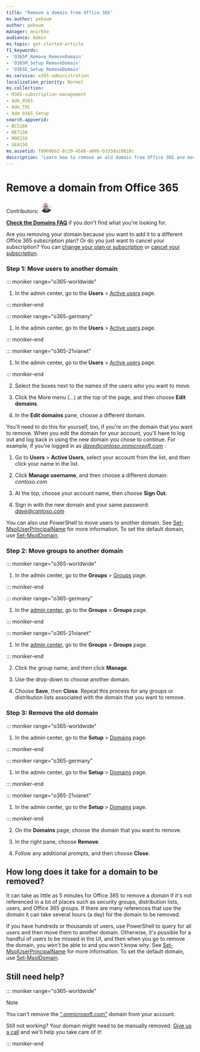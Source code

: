```yaml
---
title: "Remove a domain from Office 365"
ms.author: pebaum
author: pebaum
manager: mnirkhe
audience: Admin
ms.topic: get-started-article
f1_keywords:
- 'O365P_Remove_RemoveDomain'
- 'O365M_Setup_RemoveDomain'
- 'O365E_Setup_RemoveDomain'
ms.service: o365-administration
localization_priority: Normal
ms.collection: 
- M365-subscription-management
- Adm_O365
- Adm_TOC
- Adm_O365_Setup
search.appverid:
- BCS160
- MET150
- MOE150
- GEA150
ms.assetid: f09696b2-8c29-4588-a08b-b333da19810c
description: "Learn how to remove an old domain from Office 365 and move users and groups to another domain. "
---
```


# Remove a domain from Office 365

Contributors: [![Peter Baumgartner](../media/e70dc696-c5f8-4717-a48b-9087431503e7.png)](https://go.microsoft.com/fwlink/?linkid=847121)
  
 **[Check the Domains FAQ](../setup/domains-faq.md)** if you don't find what you're looking for. 
  
Are you removing your domain because you want to add it to a different Office 365 subscription plan? Or do you just want to cancel your subscription? You can [change your plan or subscription](../subscriptions-and-billing/switch-to-a-different-plan.md) or [cancel your subscription](../subscriptions-and-billing/cancel-your-subscription.md).
  
### Step 1: Move users to another domain


::: moniker range="o365-worldwide"

1. In the admin center, go to the **Users** > [Active users](https://go.microsoft.com/fwlink/p/?linkid=834822) page. 

::: moniker-end

::: moniker range="o365-germany"

1. In the admin center, go to the **Users** > [Active users](https://go.microsoft.com/fwlink/p/?linkid=847686) page. 

::: moniker-end

::: moniker range="o365-21vianet"

1. In the admin center, go to the **Users** > [Active users](https://go.microsoft.com/fwlink/p/?linkid=850628) page. 

::: moniker-end
 
2. Select the boxes next to the names of the users who you want to move.
    
3. Click the More menu (...) at the top of the page, and then choose **Edit domains**. 
    
4. In the **Edit domains** pane, choose a different domain. 
       
You'll need to do this for yourself, too, if you're on the domain that you want to remove. When you edit the domain for your account, you'll have to log out and log back in using the new domain you chose to continue. For example, if you're logged in as  *dave@contoso.onmicrosoft.com* : 
    
1. Go to **Users** \> **Active Users**, select your account from the list, and then click your name in the list. 
    
2. Click **Manage username**, and then choose a different domain:  *contoso.com* 
    
  
4. At the top, choose your account name, then choose **Sign Out**.
    
5. Sign in with the new domain and your same password:  *dave@contoso.com* 
    
You can also use PowerShell to move users to another domain. See [Set-MsolUserPrincipalName](https://docs.microsoft.com/en-us/powershell/module/msonline/set-msoluserprincipalname?view=azureadps-1.0) for more information. To set the default domain, use [Set-MsolDomain](https://docs.microsoft.com/en-us/powershell/module/msonline/set-msoldomain?view=azureadps-1.0).
  
### Step 2: Move groups to another domain


::: moniker range="o365-worldwide"

1. In the admin center, go to the **Groups** > [Groups](https://go.microsoft.com/fwlink/p/?linkid=2052855) page. 

::: moniker-end

::: moniker range="o365-germany"

1. In the [admin center](https://go.microsoft.com/fwlink/p/?linkid=848041),  go to the **Groups** > **Groups** page. 

::: moniker-end

::: moniker range="o365-21vianet"

1. In the [admin center](https://go.microsoft.com/fwlink/p/?linkid=850627),  go to the **Groups** > **Groups** page. 

::: moniker-end
    
2. Click the group name, and then click **Manage**. 
    
3. Use the drop-down to choose another domain.
    
4. Choose **Save**, then **Close**. Repeat this process for any groups or distribution lists associated with the domain that you want to remove.
    
### Step 3: Remove the old domain

::: moniker range="o365-worldwide"

1. In the admin center, go to the **Setup** > [Domains](https://go.microsoft.com/fwlink/p/?linkid=834818) page. 

::: moniker-end

::: moniker range="o365-germany"

1. In the admin center, go to the **Setup** > [Domains](https://go.microsoft.com/fwlink/p/?linkid=854615) page. 


::: moniker-end

::: moniker range="o365-21vianet"

1. In the admin center, go to the **Setup** > [Domains](https://go.microsoft.com/fwlink/p/?linkid=2007048) page. 


::: moniker-end
  
2. On the **Domains** page, choose the domain that you want to remove. 
    
3. In the right pane, choose **Remove**.
    
4. Follow any additional prompts, and then choose **Close**.
    
## How long does it take for a domain to be removed?

It can take as little as 5 minutes for Office 365 to remove a domain if it's not referenced in a lot of places such as security groups, distribution lists, users, and Office 365 groups. If there are many references that use the domain it can take several hours (a day) for the domain to be removed.
  
If you have hundreds or thousands of users, use PowerShell to query for all users and then move them to another domain. Otherwise, it's possible for a handful of users to be missed in the UI, and then when you go to remove the domain, you won't be able to and you won't know why. See [Set-MsolUserPrincipalName](https://docs.microsoft.com/en-us/powershell/module/msonline/set-msoluserprincipalname?view=azureadps-1.0) for more information. To set the default domain, use [Set-MsolDomain](https://docs.microsoft.com/en-us/powershell/module/msonline/set-msoldomain?view=azureadps-1.0).
  
## Still need help?

::: moniker range="o365-worldwide"

> [!NOTE]
> You can't remove the [".onmicrosoft.com"](https://support.office.com/article/b9fc3018-8844-43f3-8db1-1b3a8e9cfd5a.aspx) domain from your account. 
  
Still not working? Your domain might need to be manually removed. [Give us a call](../contact-support-for-business-products.md) and we'll help you take care of it! 
  
::: moniker-end


